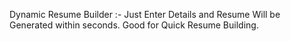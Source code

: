 Dynamic Resume Builder :-
    Just Enter Details and Resume Will be Generated within seconds. Good for Quick Resume Building.
